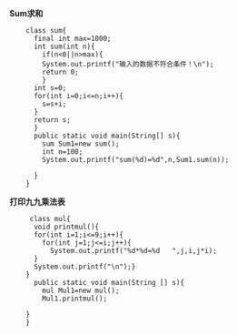**Sum求和**        

        class sum{
          final int max=1000;
          int sum(int n){
            if(n<0||n>max){
            System.out.printf("输入的数据不符合条件！\n");
            return 0;
            }
          int s=0;
          for(int i=0;i<=n;i++){
            s=s+i;
          }
          return s;	
          }
          public static void main(String[] s){
            sum Sum1=new sum();
            int n=100;
            System.out.printf("sum(%d)=%d",n,Sum1.sum(n));

          }
        }
 
 **打印九九乘法表**
 
         class mul{
          void printmul(){
          for(int i=1;i<=9;i++){
            for(int j=1;j<=i;j++){
              System.out.printf("%d*%d=%d   ",j,i,j*i);
          }
          System.out.printf("\n");}
        }
          public static void main(String [] s){
            mul Mul1=new mul();
            Mul1.printmul();

        }
        }
        
        
        
